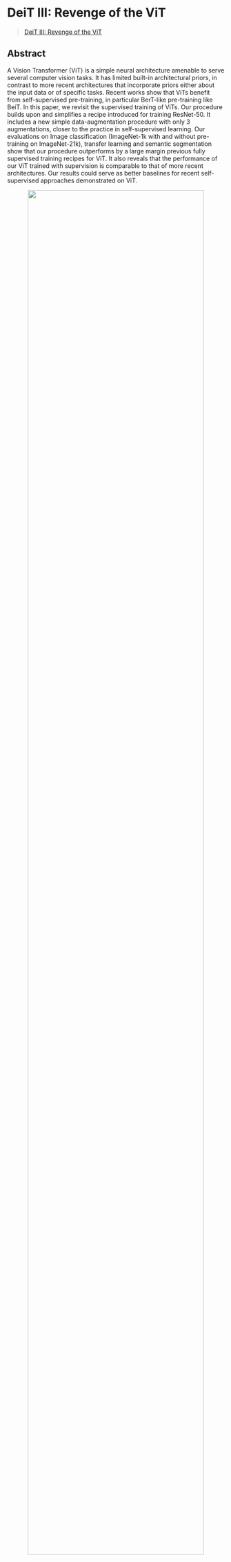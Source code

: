 # DeiT III: Revenge of the ViT

> [DeiT III: Revenge of the ViT](https://arxiv.org/pdf/2204.07118.pdf)

<!-- [ALGORITHM] -->

## Abstract

A Vision Transformer (ViT) is a simple neural architecture amenable to serve several computer vision tasks. It has limited built-in architectural priors, in contrast to more recent architectures that incorporate priors either about the input data or of specific tasks. Recent works show that ViTs benefit from self-supervised pre-training, in particular BerT-like pre-training like BeiT. In this paper, we revisit the supervised training of ViTs. Our procedure builds upon and simplifies a recipe introduced for training ResNet-50. It includes a new simple data-augmentation procedure with only 3 augmentations, closer to the practice in self-supervised learning. Our evaluations on Image classification (ImageNet-1k with and without pre-training on ImageNet-21k), transfer learning and semantic segmentation show that our procedure outperforms by a large margin previous fully supervised training recipes for ViT. It also reveals that the performance of our ViT trained with supervision is comparable to that of more recent architectures. Our results could serve as better baselines for recent self-supervised approaches demonstrated on ViT.

<div align=center>
<img src="https://user-images.githubusercontent.com/24734142/192964480-46726469-21d9-4e45-a06a-87c6a57c3367.png" width="90%"/>
</div>

## Results and models

### ImageNet-1k

|   Model   |   Pretrain   | resolution | Params(M) | Flops(G) | Top-1 (%) | Top-5 (%) |                     Config                      |  Download   |
| :-------: | :----------: | :--------: | :-------: | :------: | :-------: | :-------: | :---------------------------------------------: | :---------: |
| DeiT3-S\* | From scratch |  224x224   |   22.06   |   4.61   |   81.31   |   95.35   | [config](./deit3-small-p16-64xb64_in1k-224.py)  | [model](<>) |
| DeiT3-S\* | From scratch |  384x384   |   22.21   |  15.52   |   83.20   |   96.55   | [config](./deit3-small-p16-64xb64_in1k-384.py)  | [model](<>) |
| DeiT3-S\* | ImageNet-21k |  224x224   |   22.06   |   4.61   |   82.76   |   96.70   | [config](./deit3-small-p16-64xb64_in1k-224.py)  | [model](<>) |
| DeiT3-S\* | ImageNet-21k |  384x384   |   22.21   |  15.52   |   84.28   |   97.32   | [config](./deit3-small-p16-64xb64_in1k-384.py)  | [model](<>) |
| DeiT3-M\* | From scratch |  224x224   |   38.85   |   8.00   |   82.90   |   96.26   | [config](./deit3-medium-p16-64xb64_in1k-224.py) | [model](<>) |
| DeiT3-M\* | ImageNet-21k |  224x224   |   38.85   |   8.00   |   84.17   |   97.07   | [config](./deit3-medium-p16-64xb64_in1k-224.py) | [model](<>) |
| DeiT3-B\* | From scratch |  224x224   |   86.59   |  17.58   |   83.68   |   96.55   |  [config](./deit3-base-p16-64xb64_in1k-224.py)  | [model](<>) |
| DeiT3-B\* | From scratch |  384x384   |   88.88   |  55.54   |   85.03   |   97.20   |  [config](./deit3-base-p16-64xb32_in1k-384.py)  | [model](<>) |
| DeiT3-B\* | ImageNet-21k |  224x224   |   86.59   |  17.58   |   85.48   |   97.57   |  [config](./deit3-base-p16-64xb64_in1k-224.py)  | [model](<>) |
| DeiT3-B\* | ImageNet-21k |  384x384   |   88.88   |  55.54   |   86.24   |   97.98   |  [config](./deit3-base-p16-64xb32_in1k-384.py)  | [model](<>) |
| DeiT3-L\* | From scratch |  224x224   |    304    |  61.60   |   84.63   |   96.95   | [config](./deit3-large-p16-64xb64_in1k-224.py)  | [model](<>) |
| DeiT3-L\* | From scratch |  384x384   |    305    |   191    |   85.94   |   97.64   | [config](./deit3-large-p16-64xb16_in1k-384.py)  | [model](<>) |
| DeiT3-L\* | ImageNet-21k |  224x224   |    304    |  61.60   |   86.81   |   98.12   | [config](./deit3-large-p16-64xb64_in1k-224.py)  | [model](<>) |
| DeiT3-L\* | ImageNet-21k |  384x384   |    305    |   191    |   87.22   |   98.40   | [config](./deit3-large-p16-64xb16_in1k-384.py)  | [model](<>) |
| DeiT3-H\* | From scratch |  224x224   |    632    |   167    |   85.15   |   97.24   |  [config](./deit3-huge-p16-64xb32_in1k-224.py)  | [model](<>) |
| DeiT3-H\* | ImageNet-21k |  224x224   |    632    |   167    |   86.90   |   98.14   |  [config](./deit3-huge-p16-64xb32_in1k-224.py)  | [model](<>) |

*Models with * are converted from the [official repo](https://github.com/facebookresearch/deit). The config files of these models are only for validation. We don't ensure these config files' training accuracy and welcome you to contribute your reproduction results.*

## Citation

```
@article{dong2022ict,
  title={Bootstrapped Masked Autoencoders for Vision BERT Pretraining},
  author={Xiaoyi Dong, Jianmin Bao, Ting Zhang, Dongdong Chen, Weiming Zhang, Lu Yuan, Dong Chen, Fang Wen, Nenghai Yu},
  journal={arXiv preprint arXiv:2207.07116},
  year={2022}
}
```
